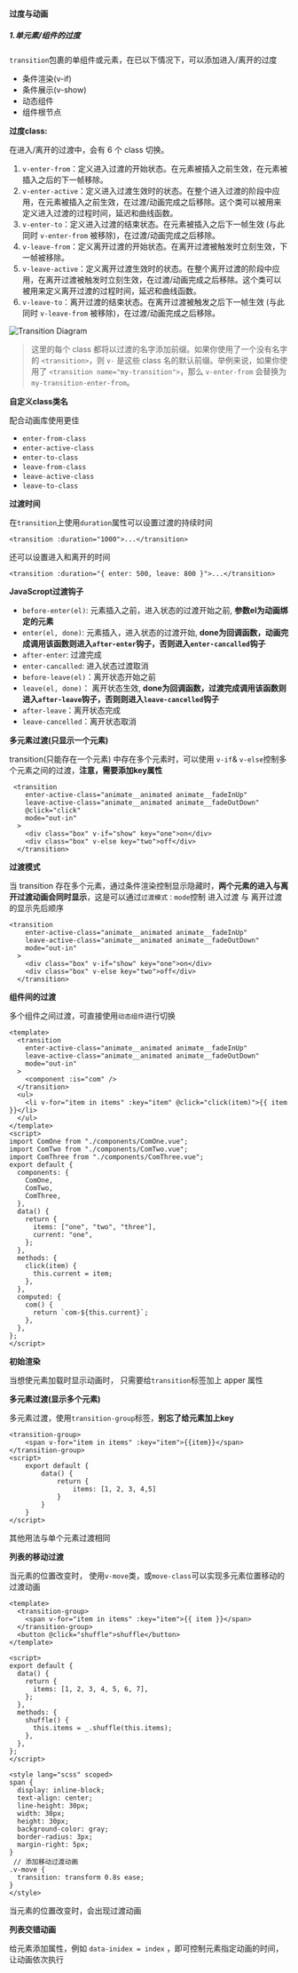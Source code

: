 #### 过度与动画

##### 1.单元素/组件的过度

`transition`包裹的单组件或元素，在已以下情况下，可以添加进入/离开的过度

* 条件渲染(v-if)
* 条件展示(v-show)
* 动态组件
* 组件根节点



**过度class:**

在进入/离开的过渡中，会有 6 个 class 切换。

1. `v-enter-from`：定义进入过渡的开始状态。在元素被插入之前生效，在元素被插入之后的下一帧移除。
2. `v-enter-active`：定义进入过渡生效时的状态。在整个进入过渡的阶段中应用，在元素被插入之前生效，在过渡/动画完成之后移除。这个类可以被用来定义进入过渡的过程时间，延迟和曲线函数。
3. `v-enter-to`：定义进入过渡的结束状态。在元素被插入之后下一帧生效 (与此同时 `v-enter-from` 被移除)，在过渡/动画完成之后移除。
4. `v-leave-from`：定义离开过渡的开始状态。在离开过渡被触发时立刻生效，下一帧被移除。
5. `v-leave-active`：定义离开过渡生效时的状态。在整个离开过渡的阶段中应用，在离开过渡被触发时立刻生效，在过渡/动画完成之后移除。这个类可以被用来定义离开过渡的过程时间，延迟和曲线函数。
6. `v-leave-to`：离开过渡的结束状态。在离开过渡被触发之后下一帧生效 (与此同时 `v-leave-from` 被移除)，在过渡/动画完成之后移除。

![Transition Diagram](https://v3.cn.vuejs.org/images/transitions.svg)

> 这里的每个 class 都将以过渡的名字添加前缀。如果你使用了一个没有名字的 `<transition>`，则 `v-` 是这些 class 名的默认前缀。举例来说，如果你使用了 `<transition name="my-transition">`，那么 `v-enter-from` 会替换为 `my-transition-enter-from`。



**自定义class类名**

配合动画库使用更佳

- `enter-from-class`
- `enter-active-class`
- `enter-to-class`
- `leave-from-class`
- `leave-active-class`
- `leave-to-class`



**过渡时间**

在`transition`上使用`duration`属性可以设置过渡的持续时间

```vue
<transition :duration="1000">...</transition>
```

还可以设置进入和离开的时间

```vue
<transition :duration="{ enter: 500, leave: 800 }">...</transition>
```



**JavaScropt过渡钩子**

* `before-enter(el)`:  元素插入之前，进入状态的过渡开始之前, **参数el为动画绑定的元素**
* `enter(el, done)`: 元素插入，进入状态的过渡开始, **done为回调函数，动画完成调用该函数则进入`after-enter`钩子，否则进入`enter-cancalled`钩子**
* `after-enter`: 过渡完成
* `enter-cancalled`: 进入状态过渡取消
* `before-leave(el)`：离开状态开始之前
* `leave(el, done)`： 离开状态生效, **done为回调函数，过渡完成调用该函数则进入`after-leave`钩子，否则则进入`leave-cancelled`钩子**
* `after-leave`：离开状态完成
* `leave-cancelled`：离开状态取消



**多元素过渡(只显示一个元素)**

transition(只能存在一个元素) 中存在多个元素时，可以使用 `v-if`& `v-else`控制多个元素之间的过渡，**注意，需要添加key属性**

```vue
 <transition
    enter-active-class="animate__animated animate__fadeInUp"
    leave-active-class="animate__animated animate__fadeOutDown"
    @click="click"
    mode="out-in"
  >
    <div class="box" v-if="show" key="one">on</div>
    <div class="box" v-else key="two">off</div>
  </transition>
```



**过渡模式**

当 transition 存在多个元素，通过条件渲染控制显示隐藏时，**两个元素的进入与离开过渡动画会同时显示**，这是可以通过`过渡模式：mode`控制 进入过渡 与 离开过渡 的显示先后顺序

```vue
<transition
    enter-active-class="animate__animated animate__fadeInUp"
    leave-active-class="animate__animated animate__fadeOutDown"
    mode="out-in"
  >
    <div class="box" v-if="show" key="one">on</div>
    <div class="box" v-else key="two">off</div>
  </transition>
```



**组件间的过渡**

多个组件之间过渡，可直接使用`动态组件`进行切换

```vue
<template>
  <transition
    enter-active-class="animate__animated animate__fadeInUp"
    leave-active-class="animate__animated animate__fadeOutDown"
    mode="out-in"
  >
    <component :is="com" />
  </transition>
  <ul>
    <li v-for="item in items" :key="item" @click="click(item)">{{ item }}</li>
  </ul>
</template>
<script>
import ComOne from "./components/ComOne.vue";
import ComTwo from "./components/ComTwo.vue";
import ComThree from "./components/ComThree.vue";
export default {
  components: {
    ComOne,
    ComTwo,
    ComThree,
  },
  data() {
    return {
      items: ["one", "two", "three"],
      current: "one",
    };
  },
  methods: {
    click(item) {
      this.current = item;
    },
  },
  computed: {
    com() {
      return `com-${this.current}`;
    },
  },
};
</script>
```



**初始渲染**

当想使元素加载时显示动画时， 只需要给`transition`标签加上 apper 属性



**多元素过渡(显示多个元素)**

多元素过渡，使用`transition-group`标签，**别忘了给元素加上key**

```vue
<transition-group>
	<span v-for="item in items" :key="item">{{item}}</span>
</transition-group>
<script>
	export default {
        data() {
            return {
                items: [1, 2, 3, 4,5]
            }
        }
    }
</script>
```

其他用法与单个元素过渡相同



**列表的移动过渡**

当元素的位置改变时， 使用`v-move`类，或`move-class`可以实现多元素位置移动的过渡动画

```vue
<template>
  <transition-group>
    <span v-for="item in items" :key="item">{{ item }}</span>
  </transition-group>
  <button @click="shuffle">shuffle</button>
</template>

<script>
export default {
  data() {
    return {
      items: [1, 2, 3, 4, 5, 6, 7],
    };
  },
  methods: {
    shuffle() {
      this.items = _.shuffle(this.items);
    },
  },
};
</script>

<style lang="scss" scoped>
span {
  display: inline-block;
  text-align: center;
  line-height: 30px;
  width: 30px;
  height: 30px;
  background-color: gray;
  border-radius: 3px;
  margin-right: 5px;
}
 // 添加移动过渡动画
.v-move {
  transition: transform 0.8s ease;
}
</style>
```

当元素的位置改变时，会出现过渡动画



**列表交错动画**

给元素添加属性，例如 `data-inidex = index` ，即可控制元素指定动画的时间，让动画依次执行
